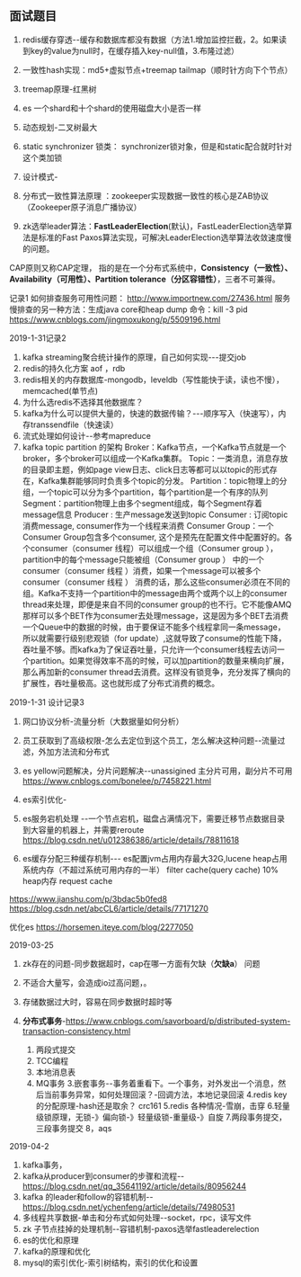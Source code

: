 ## 面试题目

1. redis缓存穿透--缓存和数据库都没有数据（方法1.增加监控拦截，2。如果读到key的value为null时，在缓存插入key-null值，3.布隆过滤）
2. 一致性hash实现：md5+虚拟节点+treemap  tailmap（顺时针方向下个节点）
3. treemap原理-红黑树




4. es 一个shard和十个shard的使用磁盘大小是否一样
5. 动态规划-二叉树最大
6. static synchronizer 锁类： synchronizer锁对象，但是和static配合就时针对这个类加锁
7. 设计模式-
8. 分布式一致性算法原理 ：zookeeper实现数据一致性的核心是ZAB协议（Zookeeper原子消息广播协议）
9.  zk选举leader算法：**FastLeaderElection**(默认)，FastLeaderElection选举算法是标准的Fast Paxos算法实现，可解决LeaderElection选举算法收敛速度慢的问题。



CAP原则又称CAP定理，
指的是在一个分布式系统中，**Consistency（一致性）、 Availability（可用性）、Partition tolerance（分区容错性）**，三者不可兼得。 

记录1
如何排查服务可用性问题：
http://www.importnew.com/27436.html
服务慢排查的另一种方法：生成java core和heap dump
命令：kill  -3 pid
https://www.cnblogs.com/jingmoxukong/p/5509196.html

2019-1-31记录2
1. kafka streaming聚合统计操作的原理，自己如何实现---提交job
2. redis的持久化方案 aof  ，rdb
3. redis相关的内存数据库-mongodb，leveldb（写性能快于读，读也不慢），memcached(单节点)
4. 为什么选redis不选择其他数据库？
5. kafka为什么可以提供大量的，快速的数据传输？---顺序写入（快速写），内存transsendfile（快速读）
6. 流式处理如何设计--参考mapreduce
7. kafka topic partition 的架构
Broker：Kafka节点，一个Kafka节点就是一个broker，多个broker可以组成一个Kafka集群。
Topic：一类消息，消息存放的目录即主题，例如page view日志、click日志等都可以以topic的形式存在，Kafka集群能够同时负责多个topic的分发。
Partition：topic物理上的分组，一个topic可以分为多个partition，每个partition是一个有序的队列
Segment：partition物理上由多个segment组成，每个Segment存着message信息
Producer : 生产message发送到topic
Consumer : 订阅topic消费message, consumer作为一个线程来消费
Consumer Group：一个Consumer Group包含多个consumer, 这个是预先在配置文件中配置好的。各个consumer（consumer 线程）可以组成一个组（Consumer group ），partition中的每个message只能被组（Consumer group ） 中的一个consumer（consumer 线程 ）消费，如果一个message可以被多个consumer（consumer 线程 ） 消费的话，那么这些consumer必须在不同的组。Kafka不支持一个partition中的message由两个或两个以上的consumer thread来处理，即便是来自不同的consumer group的也不行。它不能像AMQ那样可以多个BET作为consumer去处理message，这是因为多个BET去消费一个Queue中的数据的时候，由于要保证不能多个线程拿同一条message，所以就需要行级别悲观锁（for update）,这就导致了consume的性能下降，吞吐量不够。而kafka为了保证吞吐量，只允许一个consumer线程去访问一个partition。如果觉得效率不高的时候，可以加partition的数量来横向扩展，那么再加新的consumer thread去消费。这样没有锁竞争，充分发挥了横向的扩展性，吞吐量极高。这也就形成了分布式消费的概念。

2019-1-31 设计记录3
1. 网口协议分析-流量分析（大数据量如何分析）
2. 员工获取到了高级权限-怎么去定位到这个员工，怎么解决这种问题--流量过滤，外加方法流和分布式
3. es yellow问题解决，分片问题解决--unassigined   主分片可用，副分片不可用
https://www.cnblogs.com/bonelee/p/7458221.html
4. es索引优化-
5. es服务宕机处理 --一个节点宕机，磁盘占满情况下，需要迁移节点数据目录到大容量的机器上，并需要reroute
https://blog.csdn.net/u012386386/article/details/78811618

6. es缓存分配三种缓存机制---
es配置jvm占用内存最大32G,lucene heap占用系统内存（不超过系统可用内存的一半）
filter cache(query cache)  10% heap内存
request cache

https://www.jianshu.com/p/3bdac5b0fed8
https://blog.csdn.net/abcCL6/article/details/77171270

优化es https://horsemen.iteye.com/blog/2277050

2019-03-25
1. zk存在的问题-同步数据超时，cap在哪一方面有欠缺（**欠缺a**）
问题
1. 不适合大量写，会造成io过高问题，。
2. 存储数据过大时，容易在同步数据时超时等

2. **分布式事务**-https://www.cnblogs.com/savorboard/p/distributed-system-transaction-consistency.html
    1. 两段式提交
    2. TCC编程
    3. 本地消息表
    4. MQ事务
3.嵌套事务--事务着重看下。一个事务，对外发出一个消息，然后当前事务异常，如何处理回滚？-回调方法，本地记录回滚
4.redis  key的分配原理-hash还是取余？ crc161
5.redis 各种情况-雪崩，击穿
6.轻量级锁原理，无锁-》偏向锁-》轻量级锁-重量级-》自旋
7.两段事务提交，三段事务提交
8，aqs

2019-04-2
1. kafka事务，
2. kafka从producer到consumer的步骤和流程--https://blog.csdn.net/qq_35641192/article/details/80956244
3. kafka 的leader和follow的容错机制--https://blog.csdn.net/ychenfeng/article/details/74980531
4. 多线程共享数据-单击和分布式如何处理--socket，rpc，读写文件
5. zk 子节点挂掉的处理机制--容错机制-paxos选举fastleaderelection
6. es的优化和原理
7. kafka的原理和优化
8. mysql的索引优化-索引树结构，索引的优化和设置